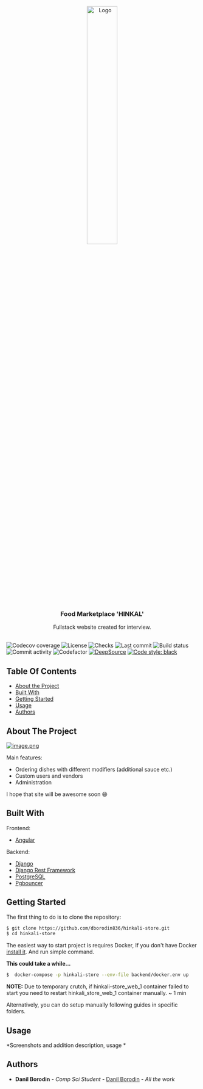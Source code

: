 <p align="center">
  <img src="https://i.postimg.cc/wMHtRZft/image-removebg-preview-1.png" alt="Logo" width="40%"/>
</p>
  <h3 align="center">Food Marketplace 'HINKAL'</h3>
  <p align="center">
    Fullstack website created for interview.
    <br/>
    <br/>
  </p>
</p>

<a><img src="https://img.shields.io/codecov/c/github/dborodin836/hinkali-store" alt="Codecov coverage"></a>
<img src="https://img.shields.io/github/license/dborodin836/hinkali-store" alt="License">
<img src="https://img.shields.io/github/checks-status/dborodin836/hinkali-store/develop" alt="Checks">
<img src="https://img.shields.io/github/last-commit/dborodin836/hinkali-store" alt="Last commit">
<img src="https://img.shields.io/github/workflow/status/dborodin836/hinkali-store/Python" alt="Build status">
<img src="https://img.shields.io/github/commit-activity/m/dborodin836/hinkali-store" alt="Commit activity">
<img src="https://www.codefactor.io/repository/github/dborodin836/hinkali-store/badge" alt="Codefactor">
[![DeepSource](https://deepsource.io/gh/dborodin836/hinkali-store.svg/?label=active+issues&token=IHInroIWzClOi9afsigBuueu)](https://deepsource.io/gh/dborodin836/hinkali-store/?ref=repository-badge)
[![Code style: black](https://img.shields.io/badge/code%20style-black-000000.svg)](https://github.com/psf/black)



## Table Of Contents

* [About the Project](#about-the-project)
* [Built With](#built-with)
* [Getting Started](#getting-started)
* [Usage](#usage)
* [Authors](#authors)

## About The Project

[![image.png](https://i.postimg.cc/PqzS6R0H/image.png)](https://postimg.cc/06jGjc8X)

Main features:

* Ordering dishes with different modifiers (additional sauce etc.)
* Custom users and vendors
* Administration

I hope that site will be awesome soon :smile:

## Built With

Frontend: 
* [Angular](https://angular.io)

Backend:
* [Django](https://www.djangoproject.com)
* [Django Rest Framework](https://www.django-rest-framework.org)
* [PostgreSQL](https://www.postgresql.org)
* [Pgbouncer](https://www.pgbouncer.org)

## Getting Started

The first thing to do is to clone the repository:

```sh
$ git clone https://github.com/dborodin836/hinkali-store.git
$ cd hinkali-store
```

The easiest way to start project is requires Docker,
If you don't have Docker [install it](https://docs.docker.com/get-docker/).
And run simple command.

**This could take a while...**

```sh
$  docker-compose -p hinkali-store --env-file backend/docker.env up
```

**NOTE:** Due to temporary crutch, if hinkali-store_web_1 container failed to start you need to restart hinkali_store_web_1 container manually. ~ 1 min

Alternatively, you can do setup manually following guides in specific folders.

## Usage

*Screenshots and addition description, usage *

## Authors

* **Danil Borodin** - *Comp Sci Student* - [Danil Borodin](https://github.com/dborodin836/) - *All the work*
